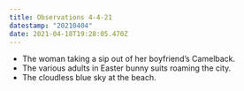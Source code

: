 ```yaml
---
title: Observations 4-4-21
datestamp: "20210404"
date: 2021-04-18T19:28:05.470Z
---
```

- The woman taking a sip out of her boyfriend’s Camelback.
- The various adults in Easter bunny suits roaming the city.
- The cloudless blue sky at the beach.